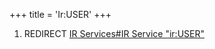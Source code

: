 +++
title = 'Ir:USER'
+++

1.  REDIRECT [IR Services#IR Service
    "ir:USER"](IR_Services#IR_Service_"ir:USER" "wikilink")
